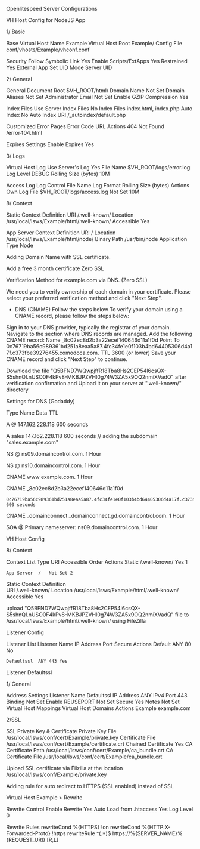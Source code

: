 Openlitespeed Server Configurations

VH Host Config for NodeJS App

1/ Basic

Base
Virtual Host Name	Example
Virtual Host Root	Example/
Config File	conf/vhosts/Example/vhconf.conf

Security
Follow Symbolic Link	Yes
Enable Scripts/ExtApps	Yes
Restrained	Yes
External App Set UID Mode	Server UID

2/ General

General
Document Root	$VH_ROOT/html/
Domain Name	Not Set
Domain Aliases	Not Set
Administrator Email	Not Set
Enable GZIP Compression	Yes

Index Files
Use Server Index Files	No
Index Files	index.html, index.php
Auto Index	No
Auto Index URI	/_autoindex/default.php

Customized Error Pages
Error Code	URL	Actions
	404 Not Found	/error404.html	
 
Expires Settings
Enable Expires	Yes

3/ Logs

Virtual Host Log
Use Server's Log	Yes
File Name	$VH_ROOT/logs/error.log
Log Level	DEBUG
Rolling Size (bytes)	10M

Access Log
Log Control	File Name	Log Format	Rolling Size (bytes)	Actions
Own Log File	$VH_ROOT/logs/access.log	Not Set	10M	
 
8/ Context 

Static Context Definition
URI	/.well-known/
Location	/usr/local/lsws/Example/html/.well-known/
Accessible	Yes

App Server Context Definition
URI	/
Location	/usr/local/lsws/Example/html/node/
Binary Path	/usr/bin/node
Application Type	Node

Adding Domain Name with SSL certificate.


Add a free 3 month certificate Zero SSL


Verification Method for example.com via DNS. (Zero SSL)

We need you to verify ownership of each domain in your certificate.
Please select your preferred verification method and click "Next Step".

* DNS (CNAME)
Follow the steps below
To verify your domain using a CNAME record, please follow the steps below:

Sign in to your DNS provider, typically the registrar of your domain.
Navigate to the section where DNS records are managed.
Add the following CNAME record:
Name
_8c02ec8d2b3a22ecef140646d11a1f0d
Point To
0c76719ba56c989361bd251a8eaa5a87.4fc34fe1e0f103b4bd64405306d4a17f.c373fbe39276455.comodoca.com.
TTL
3600 (or lower)
Save your CNAME record and click "Next Step" to continue.

Download the file "Q5BFND7WQwpjffR18Tba8Hs2CEP54l6csQX-S5shnQI.nUSO0F4kPv8-MKBJPZVHI0g74W3ZA5x9OQ2nmiXVadQ" 
after verification confirmation and Upload it on your server at ".well-known/" directory

Settings for DNS (Godaddy)

Type Name Data TTL

A	@	147.162.228.118	600 seconds		

A	sales	147.162.228.118	600 seconds		// adding the subdomain "sales.example.com"

NS	@	ns09.domaincontrol.com.	1 Hour	

NS	@	ns10.domaincontrol.com.	1 Hour	

CNAME	www	example.com. 1 Hour		

CNAME	_8c02ec8d2b3a22ecef140646d11a1f0d 

	0c76719ba56c989361bd251a8eaa5a87.4fc34fe1e0f103b4bd64405306d4a17f.c373fbe39276455.comodoca.com.	600 seconds		

CNAME	_domainconnect	_domainconnect.gd.domaincontrol.com.	1 Hour		

SOA	@	Primary nameserver: ns09.domaincontrol.com.	1 Hour		



VH Host Config

8/ Context

Context List
Type	URI	Accessible	Order	Actions
	Static	/.well-known/	Yes	1  	
  
	App Server	/	Not Set	2  	

Static Context Definition  
URI	/.well-known/
Location	/usr/local/lsws/Example/html/.well-known/
Accessible	Yes

upload "Q5BFND7WQwpjffR18Tba8Hs2CEP54l6csQX-S5shnQI.nUSO0F4kPv8-MKBJPZVHI0g74W3ZA5x9OQ2nmiXVadQ" file to /usr/local/lsws/Example/html/.well-known/ using FileZilla

Listener Config

Listener List
Listener Name	IP Address	Port	Secure	Actions
	Default	ANY	80	No	
 
	Defaultssl	ANY	443	Yes	
 
Listener Defaultssl 

1/ General

Address Settings
Listener Name	Defaultssl
IP Address	ANY IPv4
Port	443
Binding	Not Set
Enable REUSEPORT	Not Set
Secure	Yes
Notes	Not Set
Virtual Host Mappings
Virtual Host	Domains	Actions
	Example	example.com	

2/SSL

SSL Private Key & Certificate
Private Key File	/usr/local/lsws/conf/cert/Example/private.key
Certificate File	/usr/local/lsws/conf/cert/Example/certificate.crt
Chained Certificate Yes
CA Certificate Path	/usr/local/lsws/conf/cert/Example/ca_bundle.crt
CA Certificate File	/usr/local/lsws/conf/cert/Example/ca_bundle.crt

Upload SSL certificate via Filzilla at the location /usr/local/lsws/conf/Example/private.key

Adding rule for auto redirect to HTTPS (SSL enabled) instead of SSL

Virtual Host Example > Rewrite

Rewrite Control
Enable Rewrite	Yes
Auto Load from .htaccess	Yes
Log Level	0

Rewrite Rules
rewriteCond %{HTTPS} !on
rewriteCond %{HTTP:X-Forwarded-Proto} !https
rewriteRule ^(.*)$ https://%{SERVER_NAME}%{REQUEST_URI} [R,L]
